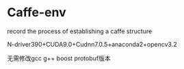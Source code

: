 # Caffe-env
record the process of establishing a caffe structure


N-driver390+CUDA9.0+Cudnn7.0.5+anaconda2+opencv3.2

无需修改gcc g++ boost protobuf版本
